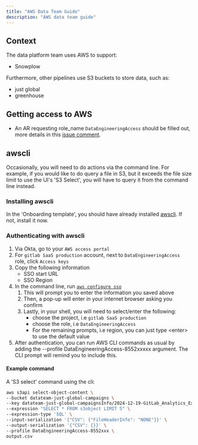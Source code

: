 ```yaml
---
title: "AWS Data Team Guide"
description: "AWS data team guide"
---
```


## Context

The data platform team uses AWS to support:

- Snowplow

Furthermore, other pipelines use S3 buckets to store data, such as:

- just global
- greenhouse

## Getting access to AWS

- An AR requesting role_name `DataEngineeringAccess` should be filled out, more details in this [issue comment](https://gitlab.com/gitlab-com/team-member-epics/access-requests/-/issues/23442#note_1489116380).

## awscli

Occasionally, you will need to do actions via the command line. For example, if you would like to do query a file in S3, but it exceeds the file size limit to use the UI's 'S3 Select', you will have to query it from the command line instead.

### Installing awscli

In the 'Onboarding template', you should have already installed [awscli](https://aws.amazon.com/cli/). If not, install it now.

### Authenticating with awscli

1. Via Okta, go to your `AWS access portal`
1. For `gitlab SaaS production` account, next to `DataEngineeringAccess` role, click `Access keys`
1. Copy the following information
    - SSO start URL
    - SSO Region
1. In the command line, run [`aws configure sso`](https://docs.aws.amazon.com/cli/latest/userguide/cli-configure-sso.html)
    1. This will prompt you to enter the information you saved above
    1. Then, a pop-up will enter in your internet browser asking you confirm
    1. Lastly, in your shell, you will need to select/enter the following:
        - choose the project, i.e `gitlab SaaS production`
        - choose the role, i.e `DataEngineeringAccess`
        - For the remaining prompts, i.e region, you can just type \<enter> to use the default value
1. After authentication, you can run AWS CLI commands as usual by adding the --profile DataEngineeringAccess-8552xxxxx argument. The CLI prompt will remind you to include this.

#### Example command

A 'S3 select' command using the cli:

```sh
aws s3api select-object-content \
--bucket datateam-just-global-campaigns \
--key datateam-just-global-campaignsInfo/2024-12-19-GitLab_Analytics_Export_JG-from-2023-07-01-until-2024-12-15.csv \
--expression "SELECT * FROM s3object LIMIT 5" \
--expression-type 'SQL' \
--input-serialization '{"CSV": {"FileHeaderInfo": "NONE"}}' \
--output-serialization '{"CSV": {}}' \
--profile DataEngineeringAccess-8552xxx \
output.csv
```

